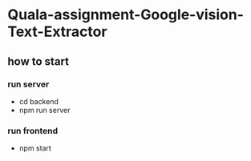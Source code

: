 ﻿# Quala-assignment-Google-vision-Text-Extractor
## how to start
### run server
+ cd backend
+ npm run server
### run frontend
+ npm start
